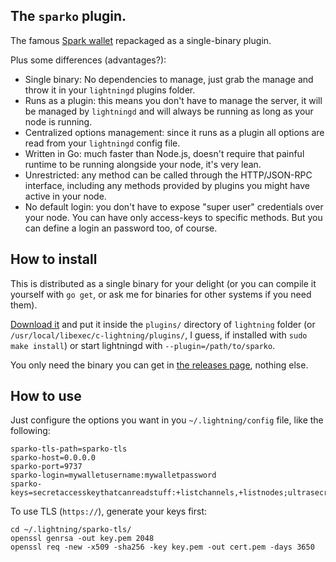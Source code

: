 ## The `sparko` plugin.

The famous [Spark wallet](https://github.com/shesek/spark-wallet) repackaged as a single-binary plugin.

Plus some differences (advantages?):

* Single binary: No dependencies to manage, just grab the manage and throw it in your `lightningd` plugins folder.
* Runs as a plugin: this means you don't have to manage the server, it will be managed by `lightningd` and will always be running as long as your node is running.
* Centralized options management: since it runs as a plugin all options are read from your `lightningd` config file.
* Written in Go: much faster than Node.js, doesn't require that painful runtime to be running alongside your node, it's very lean.
* Unrestricted: any method can be called through the HTTP/JSON-RPC interface, including any methods provided by plugins you might have active in your node.
* No default login: you don't have to expose "super user" credentials over your node. You can have only access-keys to specific methods. But you can define a login an password too, of course.

## How to install

This is distributed as a single binary for your delight (or you can compile it yourself with `go get`, or ask me for binaries for other systems if you need them).

[Download it](https://github.com/fiatjaf/lightningd-gjson-rpc/releases) and put it inside the `plugins/` directory of `lightning` folder (or `/usr/local/libexec/c-lightning/plugins/`, I guess, if installed with `sudo make install`) or start lightningd with `--plugin=/path/to/sparko`.

You only need the binary you can get in [the releases page](https://github.com/fiatjaf/lightningd-gjson-rpc/releases), nothing else.

## How to use

Just configure the options you want in you `~/.lightning/config` file, like the following:

```
sparko-tls-path=sparko-tls
sparko-host=0.0.0.0
sparko-port=9737
sparko-login=mywalletusername:mywalletpassword
sparko-keys=secretaccesskeythatcanreadstuff:+listchannels,+listnodes;ultrasecretaccesskeythatcansendandreceive:+invoice,+listinvoices,+delinvoice,+decodepay,+waitpay
```

To use TLS (`https://`), generate your keys first:

```
cd ~/.lightning/sparko-tls/
openssl genrsa -out key.pem 2048
openssl req -new -x509 -sha256 -key key.pem -out cert.pem -days 3650
```
